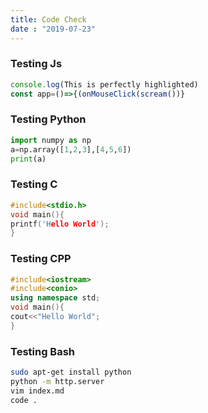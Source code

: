 ```yaml
---
title: Code Check
date : "2019-07-23"
---
```

### Testing Js

```javascript
console.log(This is perfectly highlighted)
const app=()=>{(onMouseClick(scream())}
```
### Testing Python
```python
import numpy as np
a=np.array([1,2,3],[4,5,6])
print(a)
```
### Testing C
```c
#include<stdio.h>
void main(){
printf('Hello World');
}
```
### Testing CPP
```c++
#include<iostream>
#include<conio>
using namespace std;
void main(){
cout<<"Hello World";
}
```
### Testing Bash
```bash
sudo apt-get install python
python -m http.server
vim index.md
code .
```

